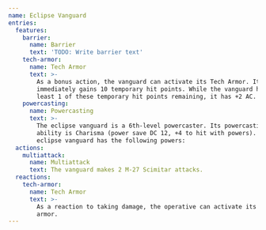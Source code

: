 ```yaml
---
name: Eclipse Vanguard
entries:
  features:
    barrier:
      name: Barrier
      text: 'TODO: Write barrier text'
    tech-armor:
      name: Tech Armor
      text: >-
        As a bonus action, the vanguard can activate its Tech Armor. It
        immediately gains 10 temporary hit points. While the vanguard has at
        least 1 of these temporary hit points remaining, it has +2 AC.
    powercasting:
      name: Powercasting
      text: >-
        The eclipse vanguard is a 6th-level powercaster. Its powercasting
        ability is Charisma (power save DC 12, +4 to hit with powers). The
        eclipse vanguard has the following powers:
  actions:
    multiattack:
      name: Multiattack
      text: The vanguard makes 2 M-27 Scimitar attacks.
  reactions:
    tech-armor:
      name: Tech Armor
      text: >-
        As a reaction to taking damage, the operative can activate its tech
        armor.
---
```

